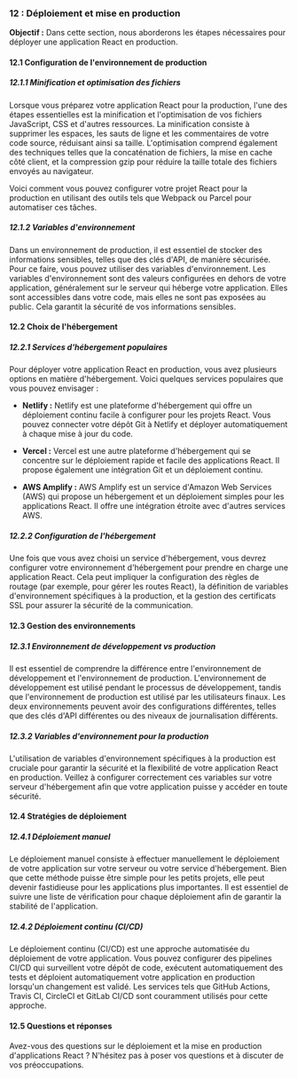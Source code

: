 ### 12 : Déploiement et mise en production

**Objectif :** Dans cette section, nous aborderons les étapes nécessaires pour déployer une application React en production.

#### 12.1 Configuration de l'environnement de production

##### 12.1.1 Minification et optimisation des fichiers

Lorsque vous préparez votre application React pour la production, l'une des étapes essentielles est la minification et l'optimisation de vos fichiers JavaScript, CSS et d'autres ressources. La minification consiste à supprimer les espaces, les sauts de ligne et les commentaires de votre code source, réduisant ainsi sa taille. L'optimisation comprend également des techniques telles que la concaténation de fichiers, la mise en cache côté client, et la compression gzip pour réduire la taille totale des fichiers envoyés au navigateur.

Voici comment vous pouvez configurer votre projet React pour la production en utilisant des outils tels que Webpack ou Parcel pour automatiser ces tâches.

##### 12.1.2 Variables d'environnement

Dans un environnement de production, il est essentiel de stocker des informations sensibles, telles que des clés d'API, de manière sécurisée. Pour ce faire, vous pouvez utiliser des variables d'environnement. Les variables d'environnement sont des valeurs configurées en dehors de votre application, généralement sur le serveur qui héberge votre application. Elles sont accessibles dans votre code, mais elles ne sont pas exposées au public. Cela garantit la sécurité de vos informations sensibles.

#### 12.2 Choix de l'hébergement

##### 12.2.1 Services d'hébergement populaires

Pour déployer votre application React en production, vous avez plusieurs options en matière d'hébergement. Voici quelques services populaires que vous pouvez envisager :

- **Netlify :** Netlify est une plateforme d'hébergement qui offre un déploiement continu facile à configurer pour les projets React. Vous pouvez connecter votre dépôt Git à Netlify et déployer automatiquement à chaque mise à jour du code.

- **Vercel :** Vercel est une autre plateforme d'hébergement qui se concentre sur le déploiement rapide et facile des applications React. Il propose également une intégration Git et un déploiement continu.

- **AWS Amplify :** AWS Amplify est un service d'Amazon Web Services (AWS) qui propose un hébergement et un déploiement simples pour les applications React. Il offre une intégration étroite avec d'autres services AWS.

##### 12.2.2 Configuration de l'hébergement

Une fois que vous avez choisi un service d'hébergement, vous devrez configurer votre environnement d'hébergement pour prendre en charge une application React. Cela peut impliquer la configuration des règles de routage (par exemple, pour gérer les routes React), la définition de variables d'environnement spécifiques à la production, et la gestion des certificats SSL pour assurer la sécurité de la communication.

#### 12.3 Gestion des environnements

##### 12.3.1 Environnement de développement vs production

Il est essentiel de comprendre la différence entre l'environnement de développement et l'environnement de production. L'environnement de développement est utilisé pendant le processus de développement, tandis que l'environnement de production est utilisé par les utilisateurs finaux. Les deux environnements peuvent avoir des configurations différentes, telles que des clés d'API différentes ou des niveaux de journalisation différents.

##### 12.3.2 Variables d'environnement pour la production

L'utilisation de variables d'environnement spécifiques à la production est cruciale pour garantir la sécurité et la flexibilité de votre application React en production. Veillez à configurer correctement ces variables sur votre serveur d'hébergement afin que votre application puisse y accéder en toute sécurité.

#### 12.4 Stratégies de déploiement

##### 12.4.1 Déploiement manuel

Le déploiement manuel consiste à effectuer manuellement le déploiement de votre application sur votre serveur ou votre service d'hébergement. Bien que cette méthode puisse être simple pour les petits projets, elle peut devenir fastidieuse pour les applications plus importantes. Il est essentiel de suivre une liste de vérification pour chaque déploiement afin de garantir la stabilité de l'application.

##### 12.4.2 Déploiement continu (CI/CD)

Le déploiement continu (CI/CD) est une approche automatisée du déploiement de votre application. Vous pouvez configurer des pipelines CI/CD qui surveillent votre dépôt de code, exécutent automatiquement des tests et déploient automatiquement votre application en production lorsqu'un changement est validé. Les services tels que GitHub Actions, Travis CI, CircleCI et GitLab CI/CD sont couramment utilisés pour cette approche.

#### 12.5 Questions et réponses

Avez-vous des questions sur le déploiement et la mise en production d'applications React ? N'hésitez pas à poser vos questions et à discuter de vos préoccupations.
